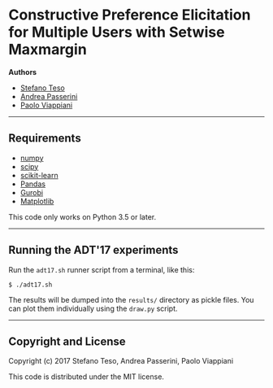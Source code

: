Constructive Preference Elicitation for Multiple Users with Setwise Maxmargin
=============================================================================

**Authors**
- [Stefano Teso](https://disi.unitn.it/~teso)
- [Andrea Passerini](https://disi.unitn.it/~passerini)
- [Paolo Viappiani](http://www-desir.lip6.fr/~viappianip/)

* * *

## Requirements

- [numpy](www.numpy.org/)
- [scipy](www.scipy.org/)
- [scikit-learn](scikit-learn.org/)
- [Pandas](pandas.pydata.org/)
- [Gurobi](http://www.gurobi.com/)
- [Matplotlib](https://matplotlib.org/)

This code only works on Python 3.5 or later.

* * *

## Running the ADT'17 experiments

Run the `adt17.sh` runner script from a terminal, like this:
```
$ ./adt17.sh
```
The results will be dumped into the `results/` directory as pickle files.
You can plot them individually using the `draw.py` script.

* * *

## Copyright and License

Copyright (c) 2017 Stefano Teso, Andrea Passerini, Paolo Viappiani

This code is distributed under the MIT license.
